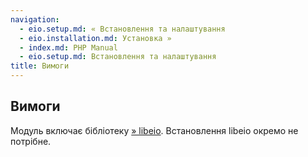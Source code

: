```yaml
---
navigation:
  - eio.setup.md: « Встановлення та налаштування
  - eio.installation.md: Установка »
  - index.md: PHP Manual
  - eio.setup.md: Встановлення та налаштування
title: Вимоги
---
```

## Вимоги

Модуль включає бібліотеку [» libeio](http://software.schmorp.de/pkg/libeio.html). Встановлення libeio окремо не потрібне.
